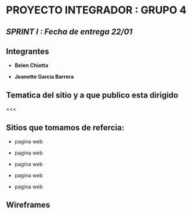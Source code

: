 # PROYECTO INTEGRADOR : GRUPO 4
<!--nombre del proyecto, se podria poner el logo-->

## ***SPRINT I : Fecha de entrega 22/01***

## Integrantes

-  **Belen Chiotta**

<!--breve descripción-->

-  **Jeanette Garcia Barrera**

<!--breve descripción-->

## Tematica del sitio y a que publico esta dirigido

<<<

## Sitios que tomamos de refercia:

- pagina web
<!--razon de elección e ideas -->
- pagina web
<!--razon de elección-->
- pagina web
<!--razon de elección-->
- pagina web
<!--razon de elección-->
- pagina web
<!--razon de elección-->


## Wireframes




